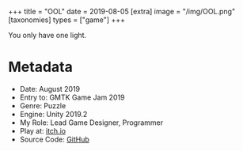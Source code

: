 +++
title = "OOL"
date = 2019-08-05
[extra]
image = "/img/OOL.png"
[taxonomies]
types = ["game"]
+++

You only have one light.

<!-- more -->

# Metadata
- Date: August 2019
- Entry to: GMTK Game Jam 2019
- Genre: Puzzle
- Engine: Unity 2019.2
- My Role: Lead Game Designer, Programmer
- Play at: [itch.io](https://igaryhe.itch.io/only-one-light)
- Source Code: [GitHub](https://github.com/igaryhe/ool)
